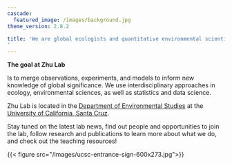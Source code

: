```yaml
---
cascade:
  featured_image: /images/background.jpg
theme_version: 2.8.2

title: 'We are global ecologists and quantitative environmental scientists, interested in the intersection of climate change, biodiversity, and ecosystem processes.
'
---
```

**The goal at Zhu Lab**

Is to merge observations, experiments, and models to inform new knowledge of global significance. We use interdisciplinary approaches in ecology, environmental sciences, as well as statistics and data science.

Zhu Lab is located in the [Department of Environmental Studies](https://envs.ucsc.edu/) at the [University of California, Santa Cruz](https://www.ucsc.edu/index.html).

Stay tuned on the latest lab news, find out people and opportunities to join the lab, follow research and publications to learn more about what we do, and check out the teaching resources!

{{< figure src="/images/ucsc-entrance-sign-600x273.jpg">}}